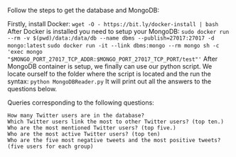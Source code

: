 Follow the steps to get the database and MongoDB:


Firstly, install Docker:
````wget -O - https://bit.ly/docker-install | bash````
After Docker is installed you need to setup your MongoDB:
```sudo docker run --rm -v $(pwd)/data:/data/db --name dbms --publish=27017:27017 -d mongo:latest```
```sudo docker run -it --link dbms:mongo --rm mongo sh -c 'exec mongo "$MONGO_PORT_27017_TCP_ADDR:$MONGO_PORT_27017_TCP_PORT/test"'```
After MongoDB container is setup, we finally can use our python script. We locate ourself to the folder where the script is located and the run the syntax:
```python MongoDBReader.py```
It will print out all the answers to the questions below.

Queries corresponding to the following questions:

    How many Twitter users are in the database?
    Which Twitter users link the most to other Twitter users? (top ten.)
    Who are the most mentioned Twitter users? (top five.)
    Who are the most active Twitter users? (top ten)
    Who are the five most negative tweets and the most positive tweets? (five users for each group)
